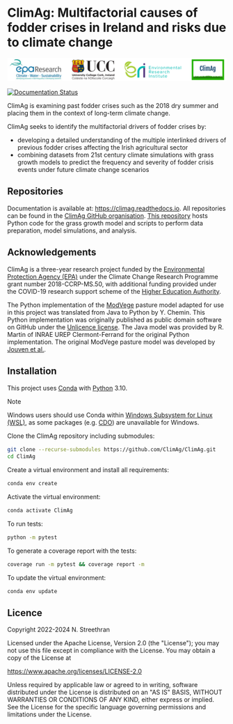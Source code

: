 # ClimAg: Multifactorial causes of fodder crises in Ireland and risks due to climate change

![ClimAg project logos](https://raw.githubusercontent.com/ClimAg/.github/main/images/logos.png)

[![Documentation Status](https://readthedocs.org/projects/climag/badge/?version=latest)](https://climag.readthedocs.io/?badge=latest)

ClimAg is examining past fodder crises such as the 2018 dry summer and placing them in the context of long-term climate change.

ClimAg seeks to identify the multifactorial drivers of fodder crises by:

- developing a detailed understanding of the multiple interlinked drivers of previous fodder crises affecting the Irish agricultural sector
- combining datasets from 21st century climate simulations with grass growth models to predict the frequency and severity of fodder crisis events under future climate change scenarios

## Repositories

Documentation is available at: <https://climag.readthedocs.io>.
All repositories can be found in the [ClimAg GitHub organisation](https://github.com/ClimAg).
[This repository](https://github.com/ClimAg/ClimAg) hosts Python code for the grass growth model and scripts to perform data preparation, model simulations, and analysis.

## Acknowledgements

ClimAg is a three-year research project funded by the [Environmental Protection Agency (EPA)](https://www.epa.ie/) under the Climate Change Research Programme grant number 2018-CCRP-MS.50, with additional funding provided under the COVID-19 research support scheme of the [Higher Education Authority](https://hea.ie/).

The Python implementation of the [ModVege](https://code.europa.eu/agri4cast/modvege) pasture model adapted for use in this project was translated from Java to Python by Y. Chemin.
This Python implementation was originally published as public domain software on GitHub under the [Unlicence license](https://github.com/ClimAg/modvege).
The Java model was provided by R. Martin of INRAE UREP Clermont-Ferrand for the original Python implementation.
The original ModVege pasture model was developed by [Jouven et al.](https://doi.org/10.1111/j.1365-2494.2006.00515.x).

## Installation

This project uses [Conda](https://docs.conda.io/projects/conda/en/latest/user-guide/install/index.html) with [Python](https://www.python.org/) 3.10.

> [!NOTE]
> Windows users should use Conda within [Windows Subsystem for Linux (WSL)](https://learn.microsoft.com/en-us/windows/wsl/install), as some packages (e.g. [CDO](https://code.mpimet.mpg.de/projects/cdo)) are unavailable for Windows.

Clone the ClimAg repository including submodules:

```sh
git clone --recurse-submodules https://github.com/ClimAg/ClimAg.git
cd ClimAg
```

Create a virtual environment and install all requirements:

```sh
conda env create
```

Activate the virtual environment:

```sh
conda activate ClimAg
```

To run tests:

```sh
python -m pytest
```

To generate a coverage report with the tests:

```sh
coverage run -m pytest && coverage report -m
```

To update the virtual environment:

```sh
conda env update
```

## Licence

Copyright 2022-2024 N. Streethran

Licensed under the Apache License, Version 2.0 (the "License");
you may not use this file except in compliance with the License.
You may obtain a copy of the License at

  <https://www.apache.org/licenses/LICENSE-2.0>

Unless required by applicable law or agreed to in writing, software
distributed under the License is distributed on an "AS IS" BASIS,
WITHOUT WARRANTIES OR CONDITIONS OF ANY KIND, either express or implied.
See the License for the specific language governing permissions and
limitations under the License.
